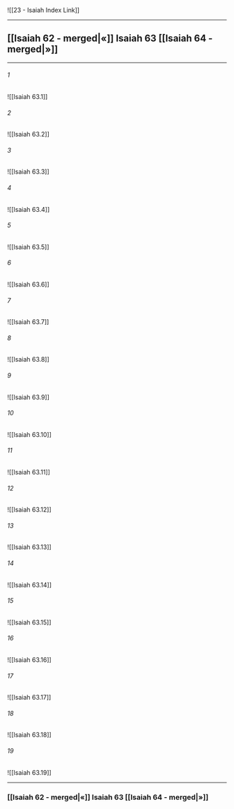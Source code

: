 ![[23 - Isaiah Index Link]]

---
##  [[Isaiah 62 - merged|«]] Isaiah 63 [[Isaiah 64 - merged|»]]

---

###### 1
![[Isaiah 63.1]] 

###### 2
![[Isaiah 63.2]] 

###### 3
![[Isaiah 63.3]] 

###### 4
![[Isaiah 63.4]]

###### 5 
![[Isaiah 63.5]] 

###### 6
![[Isaiah 63.6]] 

###### 7
![[Isaiah 63.7]] 

###### 8
![[Isaiah 63.8]] 

###### 9
![[Isaiah 63.9]] 

###### 10
![[Isaiah 63.10]] 

###### 11
![[Isaiah 63.11]] 

###### 12
![[Isaiah 63.12]]

###### 13
![[Isaiah 63.13]] 

###### 14
![[Isaiah 63.14]] 

###### 15
![[Isaiah 63.15]]

###### 16
![[Isaiah 63.16]] 

###### 17
![[Isaiah 63.17]]

###### 18
![[Isaiah 63.18]] 

###### 19
![[Isaiah 63.19]] 


---
###  [[Isaiah 62 - merged|«]] Isaiah 63 [[Isaiah 64 - merged|»]]